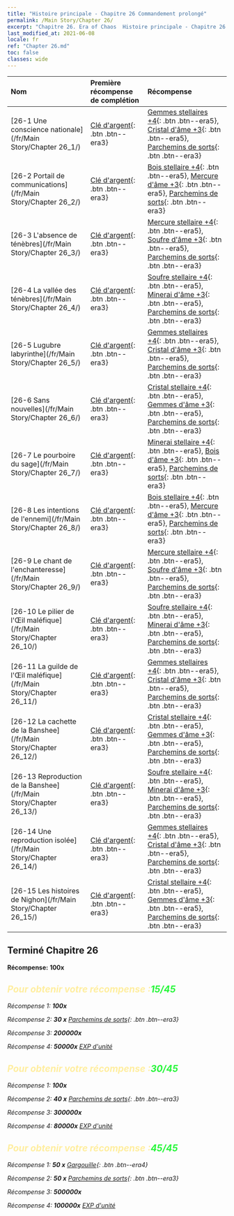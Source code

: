 ```yaml
---
title: "Histoire principale - Chapitre 26 Commandement prolongé"
permalink: /Main Story/Chapter 26/
excerpt: "Chapitre 26. Era of Chaos  Histoire principale - Chapitre 26. Commandement prolongé"
last_modified_at: 2021-06-08
locale: fr
ref: "Chapter 26.md"
toc: false
classes: wide
---
```


  | Nom |  Première récompense de complétion | Récompense |
  |:------------|:------------|:------------| 
  | [26-1 Une conscience nationale](/fr/Main Story/Chapter 26_1/) | [Clé d'argent](/ItemsFR/con_693/){: .btn .btn--era3} | [Gemmes stellaires +4](/ItemsFR/mat_93/){: .btn .btn--era5}, [Cristal d'âme +3](/ItemsFR/mat_87/){: .btn .btn--era5}, [Parchemins de sorts](/ItemsFR/con_694/){: .btn .btn--era3} |
  | [26-2 Portail de communications](/fr/Main Story/Chapter 26_2/) | [Clé d'argent](/ItemsFR/con_693/){: .btn .btn--era3} | [Bois stellaire +4](/ItemsFR/mat_90/){: .btn .btn--era5}, [Mercure d'âme +3](/ItemsFR/mat_84/){: .btn .btn--era5}, [Parchemins de sorts](/ItemsFR/con_694/){: .btn .btn--era3} |
  | [26-3 L'absence de ténèbres](/fr/Main Story/Chapter 26_3/) | [Clé d'argent](/ItemsFR/con_693/){: .btn .btn--era3} | [Mercure stellaire +4](/ItemsFR/mat_91/){: .btn .btn--era5}, [Soufre d'âme +3](/ItemsFR/mat_85/){: .btn .btn--era5}, [Parchemins de sorts](/ItemsFR/con_694/){: .btn .btn--era3} |
  | [26-4 La vallée des ténèbres](/fr/Main Story/Chapter 26_4/) | [Clé d'argent](/ItemsFR/con_693/){: .btn .btn--era3} | [Soufre stellaire +4](/ItemsFR/mat_92/){: .btn .btn--era5}, [Minerai d'âme +3](/ItemsFR/mat_82/){: .btn .btn--era5}, [Parchemins de sorts](/ItemsFR/con_694/){: .btn .btn--era3} |
  | [26-5 Lugubre labyrinthe](/fr/Main Story/Chapter 26_5/) | [Clé d'argent](/ItemsFR/con_693/){: .btn .btn--era3} | [Gemmes stellaires +4](/ItemsFR/mat_93/){: .btn .btn--era5}, [Cristal d'âme +3](/ItemsFR/mat_87/){: .btn .btn--era5}, [Parchemins de sorts](/ItemsFR/con_694/){: .btn .btn--era3} |
  | [26-6 Sans nouvelles](/fr/Main Story/Chapter 26_6/) | [Clé d'argent](/ItemsFR/con_693/){: .btn .btn--era3} | [Cristal stellaire +4](/ItemsFR/mat_94/){: .btn .btn--era5}, [Gemmes d'âme +3](/ItemsFR/mat_86/){: .btn .btn--era5}, [Parchemins de sorts](/ItemsFR/con_694/){: .btn .btn--era3} |
  | [26-7 Le pourboire du sage](/fr/Main Story/Chapter 26_7/) | [Clé d'argent](/ItemsFR/con_693/){: .btn .btn--era3} | [Minerai stellaire +4](/ItemsFR/mat_89/){: .btn .btn--era5}, [Bois d'âme +3](/ItemsFR/mat_83/){: .btn .btn--era5}, [Parchemins de sorts](/ItemsFR/con_694/){: .btn .btn--era3} |
  | [26-8 Les intentions de l'ennemi](/fr/Main Story/Chapter 26_8/) | [Clé d'argent](/ItemsFR/con_693/){: .btn .btn--era3} | [Bois stellaire +4](/ItemsFR/mat_90/){: .btn .btn--era5}, [Mercure d'âme +3](/ItemsFR/mat_84/){: .btn .btn--era5}, [Parchemins de sorts](/ItemsFR/con_694/){: .btn .btn--era3} |
  | [26-9 Le chant de l'enchanteresse](/fr/Main Story/Chapter 26_9/) | [Clé d'argent](/ItemsFR/con_693/){: .btn .btn--era3} | [Mercure stellaire +4](/ItemsFR/mat_91/){: .btn .btn--era5}, [Soufre d'âme +3](/ItemsFR/mat_85/){: .btn .btn--era5}, [Parchemins de sorts](/ItemsFR/con_694/){: .btn .btn--era3} |
  | [26-10 Le pilier de l'Œil maléfique](/fr/Main Story/Chapter 26_10/) | [Clé d'argent](/ItemsFR/con_693/){: .btn .btn--era3} | [Soufre stellaire +4](/ItemsFR/mat_92/){: .btn .btn--era5}, [Minerai d'âme +3](/ItemsFR/mat_82/){: .btn .btn--era5}, [Parchemins de sorts](/ItemsFR/con_694/){: .btn .btn--era3} |
  | [26-11 La guilde de l'Œil maléfique](/fr/Main Story/Chapter 26_11/) | [Clé d'argent](/ItemsFR/con_693/){: .btn .btn--era3} | [Gemmes stellaires +4](/ItemsFR/mat_93/){: .btn .btn--era5}, [Cristal d'âme +3](/ItemsFR/mat_87/){: .btn .btn--era5}, [Parchemins de sorts](/ItemsFR/con_694/){: .btn .btn--era3} |
  | [26-12 La cachette de la Banshee](/fr/Main Story/Chapter 26_12/) | [Clé d'argent](/ItemsFR/con_693/){: .btn .btn--era3} | [Cristal stellaire +4](/ItemsFR/mat_94/){: .btn .btn--era5}, [Gemmes d'âme +3](/ItemsFR/mat_86/){: .btn .btn--era5}, [Parchemins de sorts](/ItemsFR/con_694/){: .btn .btn--era3} |
  | [26-13 Reproduction de la Banshee](/fr/Main Story/Chapter 26_13/) | [Clé d'argent](/ItemsFR/con_693/){: .btn .btn--era3} | [Soufre stellaire +4](/ItemsFR/mat_92/){: .btn .btn--era5}, [Minerai d'âme +3](/ItemsFR/mat_82/){: .btn .btn--era5}, [Parchemins de sorts](/ItemsFR/con_694/){: .btn .btn--era3} |
  | [26-14 Une reproduction isolée](/fr/Main Story/Chapter 26_14/) | [Clé d'argent](/ItemsFR/con_693/){: .btn .btn--era3} | [Gemmes stellaires +4](/ItemsFR/mat_93/){: .btn .btn--era5}, [Cristal d'âme +3](/ItemsFR/mat_87/){: .btn .btn--era5}, [Parchemins de sorts](/ItemsFR/con_694/){: .btn .btn--era3} |
  | [26-15 Les histoires de Nighon](/fr/Main Story/Chapter 26_15/) | [Clé d'argent](/ItemsFR/con_693/){: .btn .btn--era3} | [Cristal stellaire +4](/ItemsFR/mat_94/){: .btn .btn--era5}, [Gemmes d'âme +3](/ItemsFR/mat_86/){: .btn .btn--era5}, [Parchemins de sorts](/ItemsFR/con_694/){: .btn .btn--era3} |


## Terminé Chapitre 26

 **Récompense:**  **100x** <i class="fas fa-gem"/>



## <span style="color: #ffeea0">Pour obtenir votre récompense :</span><span style="color: #27f73a">15/45</span>

 Récompense 1:  **100x** <i class="fas fa-gem"/>

 Récompense 2: **30 x** [Parchemins de sorts](/ItemsFR/con_694/){: .btn .btn--era3}

 Récompense 3:  **200000x** <i class="fas fa-coins"/>

 Récompense 4:  **50000x** [EXP d'unité](/ItemsFR/con_902/)



## <span style="color: #ffeea0">Pour obtenir votre récompense :</span><span style="color: #27f73a">30/45</span>

 Récompense 1:  **100x** <i class="fas fa-gem"/>

 Récompense 2: **40 x** [Parchemins de sorts](/ItemsFR/con_694/){: .btn .btn--era3}

 Récompense 3:  **300000x** <i class="fas fa-coins"/>

 Récompense 4:  **80000x** [EXP d'unité](/ItemsFR/con_902/)



## <span style="color: #ffeea0">Pour obtenir votre récompense :</span><span style="color: #27f73a">45/45</span>

 Récompense 1: **50 x** [Gargouille](/ItemsFR/unt_236/){: .btn .btn--era4}

 Récompense 2: **50 x** [Parchemins de sorts](/ItemsFR/con_694/){: .btn .btn--era3}

 Récompense 3:  **500000x** <i class="fas fa-coins"/>

 Récompense 4:  **100000x** [EXP d'unité](/ItemsFR/con_902/)

